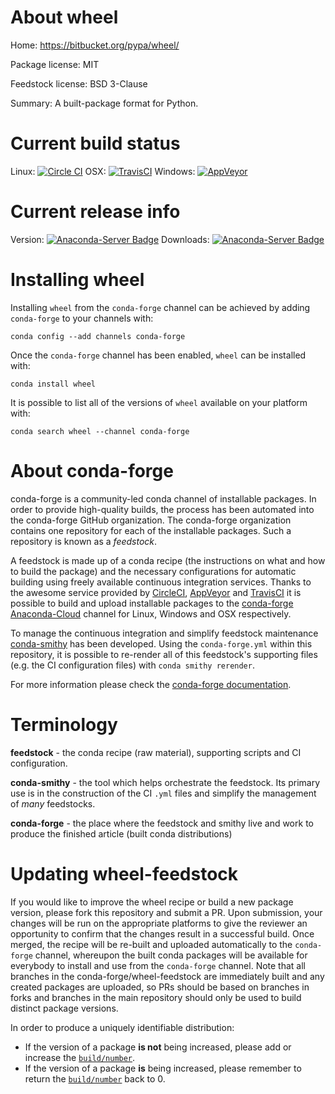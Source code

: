 About wheel
===========

Home: https://bitbucket.org/pypa/wheel/

Package license: MIT

Feedstock license: BSD 3-Clause

Summary: A built-package format for Python.



Current build status
====================

Linux: [![Circle CI](https://circleci.com/gh/conda-forge/wheel-feedstock.svg?style=shield)](https://circleci.com/gh/conda-forge/wheel-feedstock)
OSX: [![TravisCI](https://travis-ci.org/conda-forge/wheel-feedstock.svg?branch=master)](https://travis-ci.org/conda-forge/wheel-feedstock)
Windows: [![AppVeyor](https://ci.appveyor.com/api/projects/status/github/conda-forge/wheel-feedstock?svg=True)](https://ci.appveyor.com/project/conda-forge/wheel-feedstock/branch/master)

Current release info
====================
Version: [![Anaconda-Server Badge](https://anaconda.org/conda-forge/wheel/badges/version.svg)](https://anaconda.org/conda-forge/wheel)
Downloads: [![Anaconda-Server Badge](https://anaconda.org/conda-forge/wheel/badges/downloads.svg)](https://anaconda.org/conda-forge/wheel)

Installing wheel
================

Installing `wheel` from the `conda-forge` channel can be achieved by adding `conda-forge` to your channels with:

```
conda config --add channels conda-forge
```

Once the `conda-forge` channel has been enabled, `wheel` can be installed with:

```
conda install wheel
```

It is possible to list all of the versions of `wheel` available on your platform with:

```
conda search wheel --channel conda-forge
```


About conda-forge
=================

conda-forge is a community-led conda channel of installable packages.
In order to provide high-quality builds, the process has been automated into the
conda-forge GitHub organization. The conda-forge organization contains one repository
for each of the installable packages. Such a repository is known as a *feedstock*.

A feedstock is made up of a conda recipe (the instructions on what and how to build
the package) and the necessary configurations for automatic building using freely
available continuous integration services. Thanks to the awesome service provided by
[CircleCI](https://circleci.com/), [AppVeyor](http://www.appveyor.com/)
and [TravisCI](https://travis-ci.org/) it is possible to build and upload installable
packages to the [conda-forge](https://anaconda.org/conda-forge)
[Anaconda-Cloud](http://docs.anaconda.org/) channel for Linux, Windows and OSX respectively.

To manage the continuous integration and simplify feedstock maintenance
[conda-smithy](http://github.com/conda-forge/conda-smithy) has been developed.
Using the ``conda-forge.yml`` within this repository, it is possible to re-render all of
this feedstock's supporting files (e.g. the CI configuration files) with ``conda smithy rerender``.

For more information please check the [conda-forge documentation](https://conda-forge.org/docs/).

Terminology
===========

**feedstock** - the conda recipe (raw material), supporting scripts and CI configuration.

**conda-smithy** - the tool which helps orchestrate the feedstock.
                   Its primary use is in the construction of the CI ``.yml`` files
                   and simplify the management of *many* feedstocks.

**conda-forge** - the place where the feedstock and smithy live and work to
                  produce the finished article (built conda distributions)


Updating wheel-feedstock
========================

If you would like to improve the wheel recipe or build a new
package version, please fork this repository and submit a PR. Upon submission,
your changes will be run on the appropriate platforms to give the reviewer an
opportunity to confirm that the changes result in a successful build. Once
merged, the recipe will be re-built and uploaded automatically to the
`conda-forge` channel, whereupon the built conda packages will be available for
everybody to install and use from the `conda-forge` channel.
Note that all branches in the conda-forge/wheel-feedstock are
immediately built and any created packages are uploaded, so PRs should be based
on branches in forks and branches in the main repository should only be used to
build distinct package versions.

In order to produce a uniquely identifiable distribution:
 * If the version of a package **is not** being increased, please add or increase
   the [``build/number``](http://conda.pydata.org/docs/building/meta-yaml.html#build-number-and-string).
 * If the version of a package **is** being increased, please remember to return
   the [``build/number``](http://conda.pydata.org/docs/building/meta-yaml.html#build-number-and-string)
   back to 0.